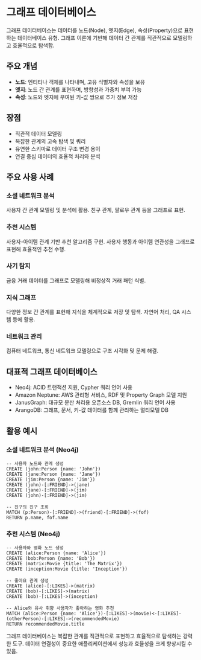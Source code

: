 # 그래프 데이터베이스

그래프 데이터베이스는 데이터를 노드(Node), 엣지(Edge), 속성(Property)으로 표현하는 데이터베이스 유형. 그래프 이론에 기반해 데이터 간 관계를 직관적으로 모델링하고 효율적으로 탐색함.

## 주요 개념

* **노드**: 엔티티나 객체를 나타내며, 고유 식별자와 속성을 보유
* **엣지**: 노드 간 관계를 표현하며, 방향성과 가중치 부여 가능
* **속성**: 노드와 엣지에 부여된 키-값 쌍으로 추가 정보 저장

## 장점

* 직관적 데이터 모델링
* 복잡한 관계의 고속 탐색 및 쿼리
* 유연한 스키마로 데이터 구조 변경 용이
* 연결 중심 데이터의 효율적 처리와 분석

## 주요 사용 사례

### 소셜 네트워크 분석

사용자 간 관계 모델링 및 분석에 활용. 친구 관계, 팔로우 관계 등을 그래프로 표현.

### 추천 시스템

사용자-아이템 관계 기반 추천 알고리즘 구현. 사용자 행동과 아이템 연관성을 그래프로 표현해 효율적인 추천 수행.

### 사기 탐지

금융 거래 데이터를 그래프로 모델링해 비정상적 거래 패턴 식별.

### 지식 그래프

다양한 정보 간 관계를 표현해 지식을 체계적으로 저장 및 탐색. 자연어 처리, QA 시스템 등에 활용.

### 네트워크 관리

컴퓨터 네트워크, 통신 네트워크 모델링으로 구조 시각화 및 문제 해결.

## 대표적 그래프 데이터베이스

* Neo4j: ACID 트랜잭션 지원, Cypher 쿼리 언어 사용
* Amazon Neptune: AWS 관리형 서비스, RDF 및 Property Graph 모델 지원
* JanusGraph: 대규모 분산 처리용 오픈소스 DB, Gremlin 쿼리 언어 사용
* ArangoDB: 그래프, 문서, 키-값 데이터를 함께 관리하는 멀티모델 DB

## 활용 예시

### 소셜 네트워크 분석 (Neo4j)

```cypher
-- 사용자 노드와 관계 생성
CREATE (john:Person {name: 'John'})
CREATE (jane:Person {name: 'Jane'})
CREATE (jim:Person {name: 'Jim'})
CREATE (john)-[:FRIEND]->(jane)
CREATE (jane)-[:FRIEND]->(jim)
CREATE (john)-[:FRIEND]->(jim)

-- 친구의 친구 조회
MATCH (p:Person)-[:FRIEND]->(friend)-[:FRIEND]->(fof)
RETURN p.name, fof.name
```

### 추천 시스템 (Neo4j)

```cypher
-- 사용자와 영화 노드 생성
CREATE (alice:Person {name: 'Alice'})
CREATE (bob:Person {name: 'Bob'})
CREATE (matrix:Movie {title: 'The Matrix'})
CREATE (inception:Movie {title: 'Inception'})

-- 좋아요 관계 생성
CREATE (alice)-[:LIKES]->(matrix)
CREATE (bob)-[:LIKES]->(matrix)
CREATE (bob)-[:LIKES]->(inception)

-- Alice와 유사 취향 사용자가 좋아하는 영화 추천
MATCH (alice:Person {name: 'Alice'})-[:LIKES]->(movie)<-[:LIKES]-(otherPerson)-[:LIKES]->(recommendedMovie)
RETURN recommendedMovie.title
```

그래프 데이터베이스는 복잡한 관계를 직관적으로 표현하고 효율적으로 탐색하는 강력한 도구. 데이터 연결성이 중요한 애플리케이션에서 성능과 효율성을 크게 향상시킬 수 있음.
